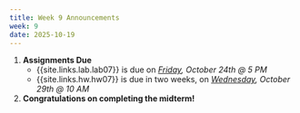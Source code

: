 ```yaml
---
title: Week 9 Announcements
week: 9
date: 2025-10-19
---
```


1. **Assignments Due**
    * {{site.links.lab.lab07}} is due on *<u>Friday</u>, October 24th @ 5 PM*
    * {{site.links.hw.hw07}} is due in two weeks, on *<u>Wednesday</u>, October 29th @ 10 AM*
3. **Congratulations on completing the midterm!**